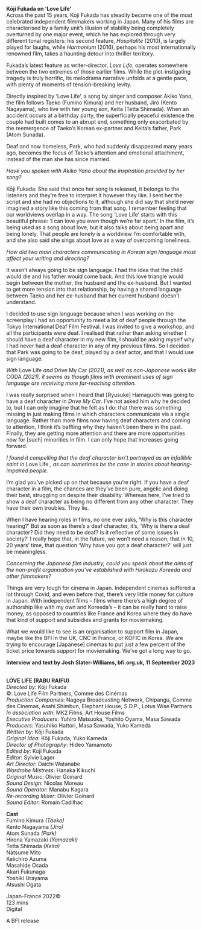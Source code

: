 
**Kōji Fukada on ‘Love Life’**  
Across the past 15 years, Kōji Fukada has steadily become one of the most celebrated independent filmmakers working in Japan. Many of his films are characterised by a family unit’s illusion of stability being completely overturned by one major event, which he has explored through very different tonal registers: his second feature, _Hospitalité_ (2010), is largely played for laughs, while _Harmonium_ (2016), perhaps his most internationally renowned film, takes a haunting detour into thriller territory.

Fukada’s latest feature as writer-director, _Love Life_, operates somewhere between the two extremes of those earlier films. While the plot-instigating tragedy is truly horrific, its melodrama narrative unfolds at a gentle pace, with plenty of moments of tension-breaking levity.

Directly inspired by ‘Love Life’, a song by singer and composer Akiko Yano, the film follows Taeko (Fumino Kimura) and her husband, Jiro (Kento Nagayama), who live with her young son, Keita (Tetta Shimada). When an accident occurs at a birthday party, the superficially peaceful existence the couple had built comes to an abrupt end, something only exacerbated by the reemergence of Taeko’s Korean ex-partner and Keita’s father, Park (Atom Sunada).

Deaf and now homeless, Park, who had suddenly disappeared many years ago, becomes the focus of Taeko’s attention and emotional attachment, instead of the man she has since married.

_Have you spoken with Akiko Yano about the inspiration provided by her song?_

Kōji Fukada: She said that once her song is released, it belongs to the listeners and they’re free to interpret it however they like. I sent her the script and she had no objections to it, although she did say that she’d never imagined a story like this coming from that song. I remember feeling that our worldviews overlap in a way. The song ‘Love Life’ starts with this beautiful phrase: ‘I can love you even though we’re far apart.’ In the film, it’s being used as a song about love, but it also talks about being apart and being lonely. That people are lonely is a worldview I’m comfortable with, and she also said she sings about love as a way of overcoming loneliness.

_How did two main characters communicating in Korean sign language most affect your writing and directing?_

It wasn’t always going to be sign language. I had the idea that the child would die and his father would come back. And this love triangle would begin between the mother, the husband and the ex-husband. But I wanted to get more tension into that relationship, by having a shared language between Taeko and her ex-husband that her current husband doesn’t understand.

I decided to use sign language because when I was working on the screenplay I had an opportunity to meet a lot of deaf people through the Tokyo International Deaf Film Festival. I was invited to give a workshop, and all the participants were deaf. I realised that rather than asking whether I should have a deaf character in my new film, I should be asking myself why I had never had a deaf character in any of my previous films. So I decided that Park was going to be deaf, played by a deaf actor, and that I would use sign language.

_With_ Love Life _and_ Drive My Car _(2021), as well as non-Japanese works like_ CODA _(2021), it seems as though films with prominent uses of sign language are receiving more far-reaching attention._

I was really surprised when I heard that [Ryusuke] Hamaguchi was going to have a deaf character in _Drive My Car_. I’ve not asked him why he decided to, but I can only imagine that he felt as I do: that there was something missing in just making films in which characters communicate via a single language. Rather than more films now having deaf characters and coming to attention, I think it’s baffling why they haven’t been there in the past. Finally, they are getting more attention and there are more opportunities now for [such] minorities in film. I can only hope that increases going forward.

_I found it compelling that the deaf character isn’t portrayed as an infallible saint in_ Love Life _, as can sometimes be the case in stories about hearing-impaired people._

I’m glad you’ve picked up on that because you’re right. If you have a deaf character in a film, the chances are they’ve been pure, angelic and doing their best, struggling on despite their disability. Whereas here, I’ve tried to show a deaf character as being no different from any other character. They have their own troubles. They lie.

When I have hearing roles in films, no one ever asks, ‘Why is this character hearing?’ But as soon as there’s a deaf character, it’s, ‘Why is there a deaf character? Did they need to be deaf? Is it reflective of some issues in society?’ I really hope that, in the future, we won’t need a reason; that in 10, 20 years’ time, that question ‘Why have you got a deaf character?’ will just be meaningless.

_Concerning the Japanese film industry, could you speak about the aims of the non-profit organisation you’ve established with Hirokazu Koreeda and other filmmakers?_

Things are very tough for cinema in Japan. Independent cinemas suffered a lot through Covid, and even before that, there’s very little money for culture in Japan. With independent films – films where there’s a high degree of authorship like with my own and Koreeda’s – it can be really hard to raise money, as opposed to countries like France and Korea where they do have that kind of support and subsidies and grants for moviemaking.

What we would like to see is an organisation to support film in Japan, maybe like the BFI in the UK, CNC in France, or KOFIC in Korea. We are trying to encourage [Japanese] cinemas to put just a few percent of the ticket price towards support for moviemaking. We’ve got a long way to go.

**Interview and text by Josh Slater-Williams, bfi.org.uk, 11 September 2023**
<br><br>

**LOVE LIFE (RABU RAIFU)**  
_Directed by_: Kōji Fukada  
©: Love Life Film Partners, Comme des Cinémas  
_Production Companies_: Nagoya Broadcasting Network, Chipangu, Comme des Cinemas,  Asahi Shimbun, Elephant House, S.D.P.,  Lotus Wise Partners  
_In association with_: MK2 Films, Art House Films  
_Executive Producers_: Yuhiro Matsuoka,  Yoshito Oyama, Masa Sawada  
_Producers_: Yasuhiko Hattori, Masa Sawada,  Yuko Kameda  
_Written by_: Kōji Fukada  
_Original Idea_: Kōji Fukada, Yuko Kameda  
_Director of Photography_: Hideo Yamamoto  
_Edited by_: Kōji Fukada  
_Editor_: Sylvie Lager  
_Art Director_: Daichi Watanabe  
_Wardrobe Mistress_: Hanaka Kikuchi  
_Original Music_: Olivier Goinard  
_Sound Design_: Nicolas Moreau  
_Sound Operator_: Manabu Kagara  
_Re-recording Mixer_: Olivier Goinard  
_Sound Editor_: Romain Cadilhac

**Cast**  
Fumino Kimura _(Taeko)_  
Kento Nagayama _(Jiro)_  
Atom Sunada _(Park)_  
Hirona Yamazaki _(Yamazaki)_  
Tetta Shimada _(Keita)_  
Natsume Mito  
Keiichiro Azuma  
Masahide Osada  
Akari Fukunaga  
Yoshiki Urayama  
Atsushi Ogata

Japan-France 2022©  
123 mins  
Digital

A BFI release
<br><br>
<!--stackedit_data:
eyJoaXN0b3J5IjpbLTIwNTU0NzQ1N119
-->